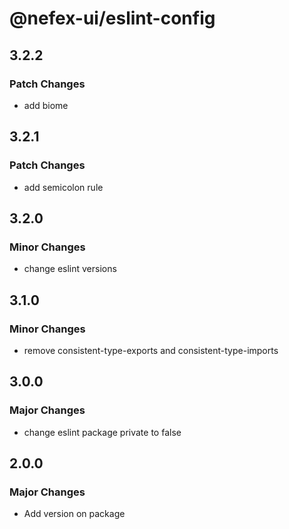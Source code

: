 # @nefex-ui/eslint-config

## 3.2.2

### Patch Changes

- add biome

## 3.2.1

### Patch Changes

- add semicolon rule

## 3.2.0

### Minor Changes

- change eslint versions

## 3.1.0

### Minor Changes

- remove consistent-type-exports and consistent-type-imports

## 3.0.0

### Major Changes

- change eslint package private to false

## 2.0.0

### Major Changes

- Add version on package
